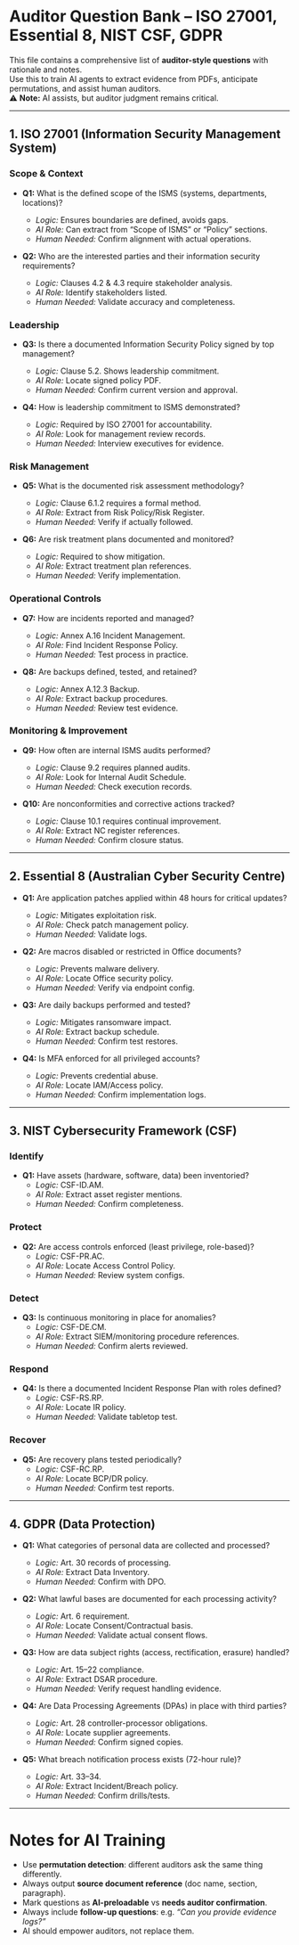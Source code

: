 # Auditor Question Bank – ISO 27001, Essential 8, NIST CSF, GDPR

This file contains a comprehensive list of **auditor-style questions** with rationale and notes.  
Use this to train AI agents to extract evidence from PDFs, anticipate permutations, and assist human auditors.  
⚠️ **Note:** AI assists, but auditor judgment remains critical.  

---

## 1. ISO 27001 (Information Security Management System)

### Scope & Context
- **Q1:** What is the defined scope of the ISMS (systems, departments, locations)?  
  - *Logic:* Ensures boundaries are defined, avoids gaps.  
  - *AI Role:* Can extract from “Scope of ISMS” or “Policy” sections.  
  - *Human Needed:* Confirm alignment with actual operations.  

- **Q2:** Who are the interested parties and their information security requirements?  
  - *Logic:* Clauses 4.2 & 4.3 require stakeholder analysis.  
  - *AI Role:* Identify stakeholders listed.  
  - *Human Needed:* Validate accuracy and completeness.  

### Leadership
- **Q3:** Is there a documented Information Security Policy signed by top management?  
  - *Logic:* Clause 5.2. Shows leadership commitment.  
  - *AI Role:* Locate signed policy PDF.  
  - *Human Needed:* Confirm current version and approval.  

- **Q4:** How is leadership commitment to ISMS demonstrated?  
  - *Logic:* Required by ISO 27001 for accountability.  
  - *AI Role:* Look for management review records.  
  - *Human Needed:* Interview executives for evidence.  

### Risk Management
- **Q5:** What is the documented risk assessment methodology?  
  - *Logic:* Clause 6.1.2 requires a formal method.  
  - *AI Role:* Extract from Risk Policy/Risk Register.  
  - *Human Needed:* Verify if actually followed.  

- **Q6:** Are risk treatment plans documented and monitored?  
  - *Logic:* Required to show mitigation.  
  - *AI Role:* Extract treatment plan references.  
  - *Human Needed:* Verify implementation.  

### Operational Controls
- **Q7:** How are incidents reported and managed?  
  - *Logic:* Annex A.16 Incident Management.  
  - *AI Role:* Find Incident Response Policy.  
  - *Human Needed:* Test process in practice.  

- **Q8:** Are backups defined, tested, and retained?  
  - *Logic:* Annex A.12.3 Backup.  
  - *AI Role:* Extract backup procedures.  
  - *Human Needed:* Review test evidence.  

### Monitoring & Improvement
- **Q9:** How often are internal ISMS audits performed?  
  - *Logic:* Clause 9.2 requires planned audits.  
  - *AI Role:* Look for Internal Audit Schedule.  
  - *Human Needed:* Check execution records.  

- **Q10:** Are nonconformities and corrective actions tracked?  
  - *Logic:* Clause 10.1 requires continual improvement.  
  - *AI Role:* Extract NC register references.  
  - *Human Needed:* Confirm closure status.  

---

## 2. Essential 8 (Australian Cyber Security Centre)

- **Q1:** Are application patches applied within 48 hours for critical updates?  
  - *Logic:* Mitigates exploitation risk.  
  - *AI Role:* Check patch management policy.  
  - *Human Needed:* Validate logs.  

- **Q2:** Are macros disabled or restricted in Office documents?  
  - *Logic:* Prevents malware delivery.  
  - *AI Role:* Locate Office security policy.  
  - *Human Needed:* Verify via endpoint config.  

- **Q3:** Are daily backups performed and tested?  
  - *Logic:* Mitigates ransomware impact.  
  - *AI Role:* Extract backup schedule.  
  - *Human Needed:* Confirm test restores.  

- **Q4:** Is MFA enforced for all privileged accounts?  
  - *Logic:* Prevents credential abuse.  
  - *AI Role:* Locate IAM/Access policy.  
  - *Human Needed:* Confirm implementation logs.  

---

## 3. NIST Cybersecurity Framework (CSF)

### Identify
- **Q1:** Have assets (hardware, software, data) been inventoried?  
  - *Logic:* CSF-ID.AM.  
  - *AI Role:* Extract asset register mentions.  
  - *Human Needed:* Confirm completeness.  

### Protect
- **Q2:** Are access controls enforced (least privilege, role-based)?  
  - *Logic:* CSF-PR.AC.  
  - *AI Role:* Locate Access Control Policy.  
  - *Human Needed:* Review system configs.  

### Detect
- **Q3:** Is continuous monitoring in place for anomalies?  
  - *Logic:* CSF-DE.CM.  
  - *AI Role:* Extract SIEM/monitoring procedure references.  
  - *Human Needed:* Confirm alerts reviewed.  

### Respond
- **Q4:** Is there a documented Incident Response Plan with roles defined?  
  - *Logic:* CSF-RS.RP.  
  - *AI Role:* Locate IR policy.  
  - *Human Needed:* Validate tabletop test.  

### Recover
- **Q5:** Are recovery plans tested periodically?  
  - *Logic:* CSF-RC.RP.  
  - *AI Role:* Locate BCP/DR policy.  
  - *Human Needed:* Confirm test reports.  

---

## 4. GDPR (Data Protection)

- **Q1:** What categories of personal data are collected and processed?  
  - *Logic:* Art. 30 records of processing.  
  - *AI Role:* Extract Data Inventory.  
  - *Human Needed:* Confirm with DPO.  

- **Q2:** What lawful bases are documented for each processing activity?  
  - *Logic:* Art. 6 requirement.  
  - *AI Role:* Locate Consent/Contractual basis.  
  - *Human Needed:* Validate actual consent flows.  

- **Q3:** How are data subject rights (access, rectification, erasure) handled?  
  - *Logic:* Art. 15–22 compliance.  
  - *AI Role:* Extract DSAR procedure.  
  - *Human Needed:* Verify request handling evidence.  

- **Q4:** Are Data Processing Agreements (DPAs) in place with third parties?  
  - *Logic:* Art. 28 controller-processor obligations.  
  - *AI Role:* Locate supplier agreements.  
  - *Human Needed:* Confirm signed copies.  

- **Q5:** What breach notification process exists (72-hour rule)?  
  - *Logic:* Art. 33–34.  
  - *AI Role:* Extract Incident/Breach policy.  
  - *Human Needed:* Confirm drills/tests.  

---

# Notes for AI Training
- Use **permutation detection**: different auditors ask the same thing differently.  
- Always output **source document reference** (doc name, section, paragraph).  
- Mark questions as **AI-preloadable** vs **needs auditor confirmation**.  
- Always include **follow-up questions**: e.g. *“Can you provide evidence logs?”*  
- AI should empower auditors, not replace them.  

